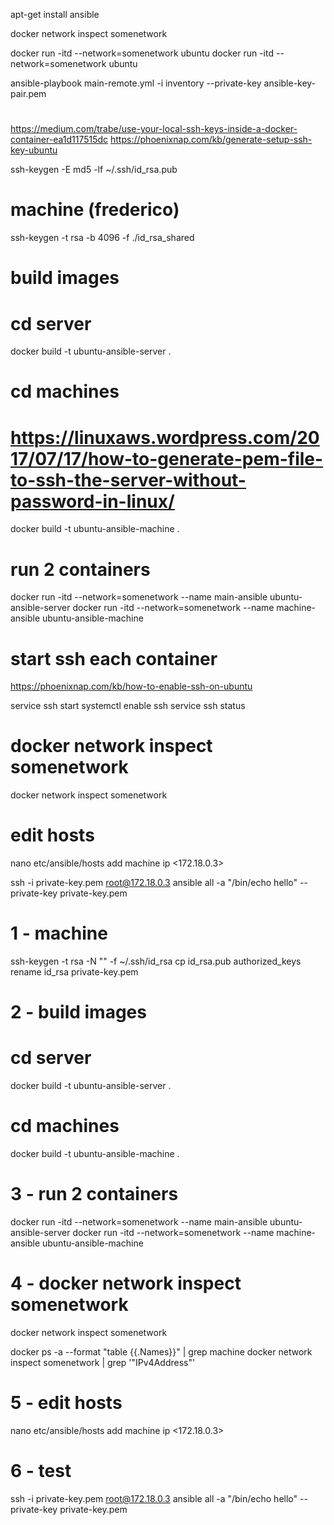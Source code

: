 apt-get install ansible

docker network inspect somenetwork

docker run -itd --network=somenetwork ubuntu
docker run -itd --network=somenetwork ubuntu

ansible-playbook main-remote.yml -i inventory --private-key ansible-key-pair.pem

# 
https://medium.com/trabe/use-your-local-ssh-keys-inside-a-docker-container-ea1d117515dc
https://phoenixnap.com/kb/generate-setup-ssh-key-ubuntu

ssh-keygen -E md5 -lf ~/.ssh/id_rsa.pub

# machine (frederico)
ssh-keygen -t rsa -b 4096 -f ./id_rsa_shared



# build images

# cd server
docker build -t ubuntu-ansible-server .

# cd machines
# https://linuxaws.wordpress.com/2017/07/17/how-to-generate-pem-file-to-ssh-the-server-without-password-in-linux/
docker build -t ubuntu-ansible-machine .

# run 2 containers

docker run -itd --network=somenetwork --name main-ansible ubuntu-ansible-server
docker run -itd --network=somenetwork --name machine-ansible ubuntu-ansible-machine


# start ssh each container
https://phoenixnap.com/kb/how-to-enable-ssh-on-ubuntu

service ssh start
systemctl enable ssh
service ssh status

# docker network inspect somenetwork
docker network inspect somenetwork

# edit hosts
nano etc/ansible/hosts
add machine ip <172.18.0.3>




ssh -i private-key.pem root@172.18.0.3
ansible all -a "/bin/echo hello" --private-key private-key.pem























# 1 - machine
ssh-keygen -t rsa -N "" -f ~/.ssh/id_rsa
cp id_rsa.pub authorized_keys
rename id_rsa private-key.pem

# 2 - build images
# cd server
docker build -t ubuntu-ansible-server .

# cd machines
docker build -t ubuntu-ansible-machine .

# 3 - run 2 containers
docker run -itd --network=somenetwork --name main-ansible ubuntu-ansible-server
docker run -itd --network=somenetwork --name machine-ansible ubuntu-ansible-machine

# 4 - docker network inspect somenetwork
docker network inspect somenetwork

docker ps -a --format "table {{.Names}}" | grep machine
docker network inspect somenetwork | grep '"IPv4Address"'

# 5 - edit hosts
nano etc/ansible/hosts
add machine ip <172.18.0.3>

# 6 - test
ssh -i private-key.pem root@172.18.0.3
ansible all -a "/bin/echo hello" --private-key private-key.pem